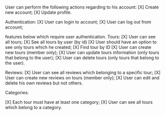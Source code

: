 User can perform the following actions regarding to his account:
[X] Create new account;
[X] Update profile.

Authentication:
[X] User can login to account;
[X] User can log out from account;

features below which require user authentication.
Tours:
[X] User can see all tours;
[X] See all tours by user (by id)
[X] User should have an option to see only tours which he created;
[X] Find tour by ID
[X] User can create new tours (member only);
[X] User can update tours information (only tours that belong to the user);
[X] User can delete tours (only tours that belong to the user).

Reviews:
[X] User can see all reviews which belonging to a specific tour;
[X] User can create new reviews on tours (member only);
[X] User can edit and delete his own reviews but not others.

Categories:

[X] Each tour must have at least one category;
[X] User can see all tours which belong to a category.